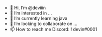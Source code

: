 - 👋 Hi, I’m @deviiin
- 👀 I’m interested in ...
- 🌱 I’m currently learning java
- 💞️ I’m looking to collaborate on ...
- 📫 How to reach me Discord: ! devin#0001

<!---
deviiin/deviiin is a ✨ special ✨ repository because its `README.md` (this file) appears on your GitHub profile.
You can click the Preview link to take a look at your changes.
--->
